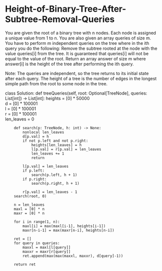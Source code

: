 # Height-of-Binary-Tree-After-Subtree-Removal-Queries

You are given the root of a binary tree with n nodes. Each node is assigned a unique value from 1 to n. You are also given an array queries of size m.
You have to perform m independent queries on the tree where in the ith query you do the following:
Remove the subtree rooted at the node with the value queries[i] from the tree. It is guaranteed that queries[i] will not be equal to the value of the root.
Return an array answer of size m where answer[i] is the height of the tree after performing the ith query.

Note:
The queries are independent, so the tree returns to its initial state after each query.
The height of a tree is the number of edges in the longest simple path from the root to some node in the tree.

class Solution:
    def treeQueries(self, root: Optional[TreeNode], queries: List[int]) -> List[int]:
        heights = [0] * 50000  
        d = [0] * 100001      
        l = [0] * 100001      
        r = [0] * 100001      
        len_leaves = 0        
        
        def search(p: TreeNode, h: int) -> None:
            nonlocal len_leaves
            d[p.val] = h              
            if not p.left and not p.right:
                heights[len_leaves] = h    
                l[p.val] = r[p.val] = len_leaves  
                len_leaves += 1
                return
            
            l[p.val] = len_leaves              
            if p.left:
                search(p.left, h + 1)
            if p.right:
                search(p.right, h + 1)
                
            r[p.val] = len_leaves - 1          
        search(root, 0)
        
        n = len_leaves  
        maxl = [0] * n  
        maxr = [0] * n  
        
        for i in range(1, n):
            maxl[i] = max(maxl[i-1], heights[i-1])  
            maxr[n-i-1] = max(maxr[n-i], heights[n-i])  
        
        ret = []          
        for query in queries:
            maxxl = maxl[l[query]]  
            maxxr = maxr[r[query]]  
            ret.append(max(max(maxxl, maxxr), d[query]-1))
        
        return ret
